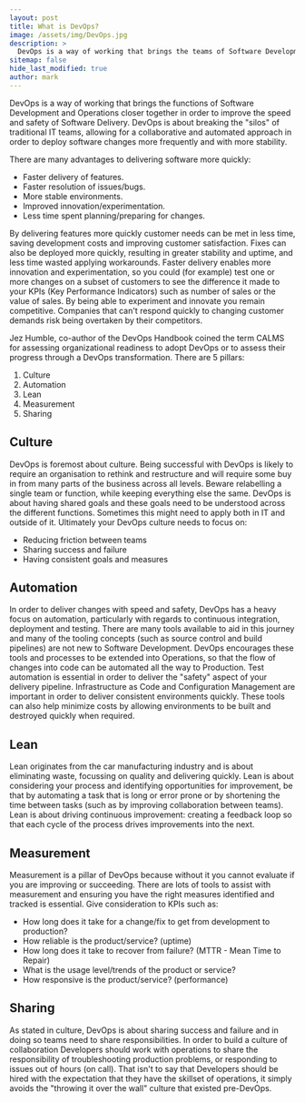 ```yaml
---
layout: post
title: What is DevOps?
image: /assets/img/DevOps.jpg
description: >
  DevOps is a way of working that brings the teams of Software Development and Operations together in order to improve the speed and safety of Software Delivery.
sitemap: false
hide_last_modified: true
author: mark
---
```


DevOps is a way of working that brings the functions of Software Development and Operations closer together in order to improve the speed and safety of Software Delivery. DevOps is about breaking the "silos" of traditional IT teams, allowing for a collaborative and automated approach in order to deploy software changes more frequently and with more stability.

There are many advantages to delivering software more quickly:

- Faster delivery of features.
- Faster resolution of issues/bugs.
- More stable environments.
- Improved innovation/experimentation.
- Less time spent planning/preparing for changes.

By delivering features more quickly customer needs can be met in less time, saving development costs and improving customer satisfaction. Fixes can also be deployed more quickly, resulting in greater stability and uptime, and less time wasted applying workarounds. Faster delivery enables more innovation and experimentation, so you could (for example) test one or more changes on a subset of customers to see the difference it made to your KPIs (Key Performance Indicators) such as number of sales or the value of sales. By being able to experiment and innovate you remain competitive. Companies that can't respond quickly to changing customer demands risk being overtaken by their competitors.

Jez Humble, co-author of the DevOps Handbook coined the term CALMS for assessing organizational readiness to adopt DevOps or to assess their progress through a DevOps transformation. There are 5 pillars:

1. Culture
2. Automation
3. Lean
4. Measurement
5. Sharing

## Culture

DevOps is foremost about culture. Being successful with DevOps is likely to require an organisation to rethink and restructure and will require some buy in from many parts of the business across all levels. Beware relabelling a single team or function, while keeping everything else the same. DevOps is about having shared goals and these goals need to be understood across the different functions. Sometimes this might need to apply both in IT and outside of it. Ultimately your DevOps culture needs to focus on:

- Reducing friction between teams
- Sharing success and failure
- Having consistent goals and measures

## Automation

In order to deliver changes with speed and safety, DevOps has a heavy focus on automation, particularly with regards to continuous integration, deployment and testing. There are many tools available to aid in this journey and many of the tooling concepts (such as source control and build pipelines) are not new to Software Development. DevOps encourages these tools and processes to be extended into Operations, so that the flow of changes into code can be automated all the way to Production. Test automation is essential in order to deliver the "safety" aspect of your delivery pipeline. Infrastructure as Code and Configuration Management are important in order to deliver consistent environments quickly. These tools can also help minimize costs by allowing environments to be built and destroyed quickly when required.

## Lean

Lean originates from the car manufacturing industry and is about eliminating waste, focussing on quality and delivering quickly. Lean is about considering your process and identifying opportunities for improvement, be that by automating a task that is long or error prone or by shortening the time between tasks (such as by improving collaboration between teams). Lean is about driving continuous improvement: creating a feedback loop so that each cycle of the process drives improvements into the next.
## Measurement

Measurement is a pillar of DevOps because without it you cannot evaluate if you are improving or succeeding. There are lots of tools to assist with measurement and ensuring you have the right measures identified and tracked is essential. Give consideration to KPIs such as:

- How long does it take for a change/fix to get from development to production?
- How reliable is the product/service? (uptime)
- How long does it take to recover from failure? (MTTR - Mean Time to Repair)
- What is the usage level/trends of the product or service?
- How responsive is the product/service? (performance)
## Sharing

As stated in culture, DevOps is about sharing success and failure and in doing so teams need to share responsibilities. In order to build a culture of collaboration Developers should work with operations to share the responsibility of troubleshooting production problems, or responding to issues out of hours (on call). That isn't to say that Developers should be hired with the expectation that they have the skillset of operations, it simply avoids the "throwing it over the wall" culture that existed pre-DevOps.

